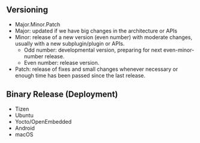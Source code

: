 ## Versioning

- Major.Minor.Patch
- Major: updated if we have big changes in the architecture or APIs
- Minor: release of a new version (even number) with moderate changes, usually with a new subplugin/plugin or APIs.
    - Odd number: developmental version, preparing for next even-minor-number release.
    - Even number: release version.
- Patch: release of fixes and small changes whenever necessary or enough time has been passed since the last release.

## Binary Release (Deployment)

- Tizen
- Ubuntu
- Yocto/OpenEmbedded
- Android
- macOS
